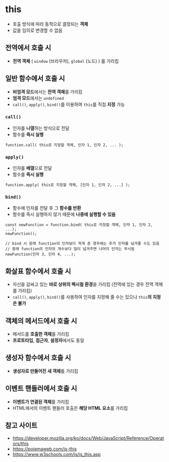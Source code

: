 # this
- 호출 방식에 따라 동적으로 결정되는 **객체**
- 값을 임의로 변경할 수 없음

## 전역에서 호출 시
- **전역 객체** ( `window` (브라우저), `global` (노드) ) 를 가리킴

## 일반 함수에서 호출 시
- **비엄격 모드**에서는 **전역 객체**를 가리킴
- **엄격 모드**에서는 `undefined`
- `call()`, `apply()`, `bind()`를 이용하여 `this`를 직접 **지정** 가능

### `call()`
- 인자를 **나열**하는 방식으로 전달
- 함수를 **즉시 실행**
```
function.call( this로 지정할 객체, 인자 1, 인자 2, ... );
```

### `apply()`
- 인자를 **배열**으로 전달
- 함수를 **즉시 실행**
```
function.apply( this로 지정할 객체, [인자 1, 인자 2, ...] );
```

### `bind()`
- 함수에 인자를 전달 후 그 **함수를 반환**
- 함수를 즉시 실행하지 않기 때문에 **나중에 실행할 수 있음**
```
const newFunction = function.bind( this로 지정할 객체, 인자 1, 인자 2, ...);
newFunction();

// bind 시 원래 function의 인자보다 적게 준 경우에는 추가 인자를 넘겨줄 수도 있음
// 원래 function의 인자의 개수보다 많이 넘겨주면 나머지 인자는 무시됨
newFunction(인자 3, 인자 4, ...);
```

## 화살표 함수에서 호출 시
- 자신을 감싸고 있는 **바로 상위의 렉시컬 환경**을 가리킴 (전역에 있는 경우 전역 객체를 가리킴)
- `call()`, `apply()`, `bind()`를 사용하여 인자를 지정해 줄 수는 있으나 `this`**의 지정은 불가**

## 객체의 메서드에서 호출 시
- 메서드를 **호출한 객체**를 가리킴
- **프로토타입**, **접근자**, **설정자**에서도 동일

## 생성자 함수에서 호출 시
- **생성자로 만들어진 새 객체**를 가리킴

## 이벤트 핸들러에서 호출 시
- **이벤트가 연결된 객체**를 가리킴
- HTML에서의 이벤트 핸들러 호출은 **해당 HTML 요소**를 가리킴


## 참고 사이트
- https://developer.mozilla.org/ko/docs/Web/JavaScript/Reference/Operators/this
- https://poiemaweb.com/js-this
- https://www.w3schools.com/js/js_this.asp